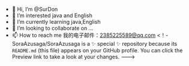 - 👋 Hi, I’m @SurDon
- 👀 I’m interested java and English
- 🌱 I’m currently learning java,English
- 💞️ I’m looking to collaborate on ...
- 📫 How to reach me 
我的电子邮件：2385225589@qq.com
<！-
SoraAzusaga/SoraAzusaga is a ✨ special ✨ repository because its `README.md` (this file) appears on your GitHub profile.
You can click the Preview link to take a look at your changes.
--->
